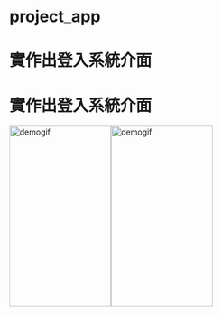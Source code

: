 # project_app

# 實作出登入系統介面

# 實作出登入系統介面
<img src="https://github.com/ga503306/project_app/blob/master/READmefile/%E5%87%BA.png" alt="demogif" height="320" width="180"><img src="https://github.com/ga503306/project_app/blob/master/READmefile/%E9%80%B2.png" alt="demogif" height="320" width="180">

